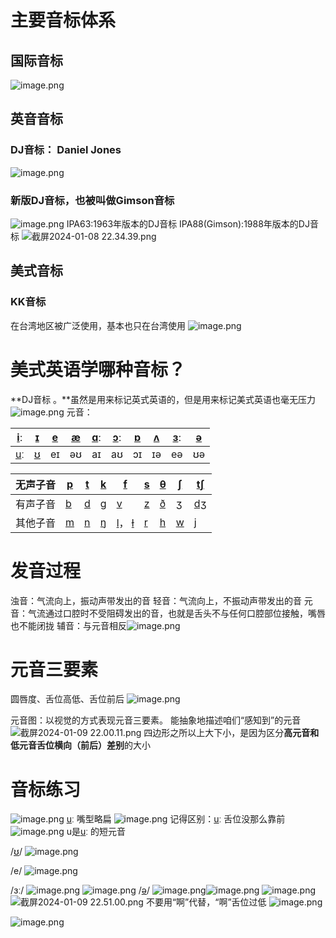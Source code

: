 # 主要音标体系
## 国际音标
![image.png](https://cdn.nlark.com/yuque/0/2024/png/12749457/1704725801928-43ae0784-f4b0-44e5-a692-7d084a9838ae.png#averageHue=%23ebeae9&clientId=u931e208c-8ec1-4&from=paste&height=611&id=u3cbc890c&originHeight=611&originWidth=1131&originalType=binary&ratio=1&rotation=0&showTitle=false&size=150193&status=done&style=none&taskId=ud532e1df-09f7-42d1-a914-04361af2451&title=&width=1131)
## 英音音标
### DJ音标： Daniel Jones
![image.png](https://cdn.nlark.com/yuque/0/2024/png/12749457/1704725855662-e53936c6-2066-49e8-8d40-dcc687d09f18.png#averageHue=%23e3e3e1&clientId=u931e208c-8ec1-4&from=paste&height=611&id=u752c30c4&originHeight=611&originWidth=1131&originalType=binary&ratio=1&rotation=0&showTitle=false&size=298645&status=done&style=none&taskId=uf374a01f-4745-47b5-9db6-98abb305fff&title=&width=1131)
### 新版DJ音标，也被叫做Gimson音标
![image.png](https://cdn.nlark.com/yuque/0/2024/png/12749457/1704726073013-be5d769e-5307-412f-a596-58267ccff7fe.png#averageHue=%23e2e1e1&clientId=u931e208c-8ec1-4&from=paste&height=611&id=u50c3f4f0&originHeight=611&originWidth=1131&originalType=binary&ratio=1&rotation=0&showTitle=false&size=277627&status=done&style=none&taskId=uc90f60af-5190-4878-898a-c95f33841bf&title=&width=1131)
IPA63:1963年版本的DJ音标
IPA88(Gimson):1988年版本的DJ音标
![截屏2024-01-08 22.34.39.png](https://cdn.nlark.com/yuque/0/2024/png/12749457/1704724903937-427b9f2e-06fb-48fc-a988-93955584fc4f.png#averageHue=%23f0efef&clientId=u931e208c-8ec1-4&from=paste&height=611&id=u102d2411&originHeight=611&originWidth=1131&originalType=binary&ratio=1&rotation=0&showTitle=false&size=136770&status=done&style=none&taskId=u4a1bb916-1b92-437b-87b2-5d82267401e&title=&width=1131)
## 美式音标
### KK音标
在台湾地区被广泛使用，基本也只在台湾使用
![image.png](https://cdn.nlark.com/yuque/0/2024/png/12749457/1704726256524-5d570cd0-e7a4-4a8e-a95a-0d1589eade87.png#averageHue=%23f1eeec&clientId=u931e208c-8ec1-4&from=paste&height=611&id=uc9c9ad31&originHeight=611&originWidth=1131&originalType=binary&ratio=1&rotation=0&showTitle=false&size=207392&status=done&style=none&taskId=u46fd4846-507c-44f1-9394-54e61843dbf&title=&width=1131)

# 美式英语学哪种音标？
**DJ音标 。**虽然是用来标记英式英语的，但是用来标记美式英语也毫无压力
![image.png](https://cdn.nlark.com/yuque/0/2024/png/12749457/1704726941104-5c611180-4e06-447b-a22c-a2194cb2f026.png#averageHue=%23f3f2f2&clientId=u931e208c-8ec1-4&from=paste&height=611&id=u99759482&originHeight=611&originWidth=1131&originalType=binary&ratio=1&rotation=0&showTitle=false&size=194594&status=done&style=none&taskId=u9b79a007-ee01-4477-af50-23e4c19940f&title=&width=1131)
元音：

| [i](https://zh.wikipedia.org/wiki/%E9%96%89%E5%89%8D%E4%B8%8D%E5%9C%93%E5%94%87%E5%85%83%E9%9F%B3)ː | [ɪ](https://zh.wikipedia.org/wiki/%E6%AC%A1%E9%96%89%E6%AC%A1%E5%89%8D%E4%B8%8D%E5%9C%93%E5%94%87%E5%85%83%E9%9F%B3) | [e](https://zh.wikipedia.org/wiki/%E5%8D%8A%E9%96%89%E5%89%8D%E4%B8%8D%E5%9C%93%E5%94%87%E5%85%83%E9%9F%B3) | [æ](https://zh.wikipedia.org/wiki/%E6%AC%A1%E9%96%8B%E5%89%8D%E4%B8%8D%E5%9C%93%E5%94%87%E5%85%83%E9%9F%B3) | [ɑ](https://zh.wikipedia.org/wiki/%E9%96%8B%E5%BE%8C%E4%B8%8D%E5%9C%93%E5%94%87%E5%85%83%E9%9F%B3)ː | [ɔ](https://zh.wikipedia.org/wiki/%E5%8D%8A%E9%96%8B%E5%BE%8C%E5%9C%93%E5%94%87%E5%85%83%E9%9F%B3)ː | [ɒ](https://zh.wikipedia.org/wiki/%E9%96%8B%E5%BE%8C%E5%9C%93%E5%94%87%E5%85%83%E9%9F%B3) | [ʌ](https://zh.wikipedia.org/wiki/%E5%8D%8A%E9%96%8B%E5%BE%8C%E4%B8%8D%E5%9C%93%E5%94%87%E5%85%83%E9%9F%B3) | [ɜ](https://zh.wikipedia.org/wiki/%E5%8D%8A%E9%96%8B%E5%A4%AE%E4%B8%8D%E5%9C%93%E5%94%87%E5%85%83%E9%9F%B3)ː | [ə](https://zh.wikipedia.org/w/index.php?title=%E4%B8%AD%E5%A4%AE%E6%AF%8D%E9%9F%B3&action=edit&redlink=1) |
| --- | --- | --- | --- | --- | --- | --- | --- | --- | --- |
| [u](https://zh.wikipedia.org/wiki/%E9%96%89%E5%BE%8C%E5%9C%93%E5%94%87%E5%85%83%E9%9F%B3)ː | [ʊ](https://zh.wikipedia.org/wiki/%E6%AC%A1%E9%96%89%E5%BE%8C%E5%9C%93%E5%94%87%E5%85%83%E9%9F%B3) | eɪ | əʊ | aɪ | aʊ | ɔɪ | ɪə | eə | ʊə |

| 无声子音 | [p](https://zh.wikipedia.org/wiki/%E6%B8%85%E9%9B%99%E5%94%87%E5%A1%9E%E9%9F%B3) | [t](https://zh.wikipedia.org/wiki/%E6%B8%85%E9%BD%92%E9%BD%A6%E5%A1%9E%E9%9F%B3) | [k](https://zh.wikipedia.org/wiki/%E6%B8%85%E8%BB%9F%E9%A1%8E%E5%A1%9E%E9%9F%B3) | [f](https://zh.wikipedia.org/wiki/%E6%B8%85%E5%94%87%E9%BD%92%E6%93%A6%E9%9F%B3) | [s](https://zh.wikipedia.org/wiki/%E6%B8%85%E9%BD%92%E9%BD%A6%E6%93%A6%E9%9F%B3) | [θ](https://zh.wikipedia.org/wiki/%E6%B8%85%E9%BD%92%E6%93%A6%E9%9F%B3) | [ʃ](https://zh.wikipedia.org/wiki/%E6%B8%85%E9%A1%8E%E9%BD%A6%E6%93%A6%E9%9F%B3) | [tʃ](https://zh.wikipedia.org/wiki/%E6%B8%85%E9%A1%8E%E9%BD%A6%E5%A1%9E%E6%93%A6%E9%9F%B3) |
| --- | --- | --- | --- | --- | --- | --- | --- | --- |
| 有声子音 | [b](https://zh.wikipedia.org/wiki/%E6%BF%81%E9%9B%99%E5%94%87%E5%A1%9E%E9%9F%B3) | [d](https://zh.wikipedia.org/wiki/%E6%BF%81%E9%BD%92%E9%BD%A6%E5%A1%9E%E9%9F%B3) | [g](https://zh.wikipedia.org/wiki/%E6%BF%81%E8%BB%9F%E9%A1%8E%E5%A1%9E%E9%9F%B3) | [v](https://zh.wikipedia.org/wiki/%E6%BF%81%E5%94%87%E9%BD%92%E6%93%A6%E9%9F%B3) | [z](https://zh.wikipedia.org/wiki/%E6%BF%81%E9%BD%92%E9%BD%A6%E6%93%A6%E9%9F%B3) | [ð](https://zh.wikipedia.org/wiki/%E6%BF%81%E9%BD%92%E6%93%A6%E9%9F%B3) | [ʒ](https://zh.wikipedia.org/wiki/%E6%BF%81%E9%A1%8E%E9%BD%A6%E6%93%A6%E9%9F%B3) | [dʒ](https://zh.wikipedia.org/wiki/%E6%BF%81%E9%A1%8E%E9%BD%A6%E5%A1%9E%E6%93%A6%E9%9F%B3) |
| 其他子音 | [m](https://zh.wikipedia.org/wiki/%E9%9B%99%E5%94%87%E9%BC%BB%E9%9F%B3) | [n](https://zh.wikipedia.org/wiki/%E9%BD%92%E9%BD%A6%E9%BC%BB%E9%9F%B3) | [ŋ](https://zh.wikipedia.org/wiki/%E8%BB%9F%E9%A1%8E%E9%BC%BB%E9%9F%B3) | [l](https://zh.wikipedia.org/wiki/%E9%BD%BF%E9%BE%88%E8%BE%B9%E8%BF%91%E9%9F%B3)， [ɫ](https://zh.wikipedia.org/wiki/%E8%BD%AF%E9%A2%9A%E5%8C%96%E9%BD%BF%E9%BE%88%E8%BE%B9%E9%9F%B3) | [r](https://zh.wikipedia.org/wiki/%E9%BD%92%E9%BD%A6%E8%BF%91%E9%9F%B3) | [h](https://zh.wikipedia.org/wiki/%E6%B8%85%E5%A3%B0%E9%97%A8%E6%93%A6%E9%9F%B3) | [w](https://zh.wikipedia.org/wiki/%E6%BF%81%E5%9C%93%E5%94%87%E8%BB%9F%E9%A1%8E%E8%BF%91%E9%9F%B3) | [j](https://zh.wikipedia.org/wiki/%E7%A1%AC%E9%A1%8E%E8%BF%91%E9%9F%B3) |

# 发音过程
浊音：气流向上，振动声带发出的音
轻音：气流向上，不振动声带发出的音
元音：气流通过口腔时不受阻碍发出的音，也就是舌头不与任何口腔部位接触，嘴唇也不能闭拢
辅音：与元音相反![image.png](https://cdn.nlark.com/yuque/0/2024/png/12749457/1704727772896-c28ad6aa-481d-4afe-b7d4-8ce92cdda59c.png#averageHue=%23ddc1a9&clientId=u08619dbe-26ca-4&from=paste&height=282&id=u91d75026&originHeight=282&originWidth=764&originalType=binary&ratio=1&rotation=0&showTitle=false&size=57910&status=done&style=none&taskId=u31ef0030-8628-4420-8969-dd34ae58bbb&title=&width=764)
# 元音三要素
圆唇度、舌位高低、舌位前后
![image.png](https://cdn.nlark.com/yuque/0/2024/png/12749457/1704808052978-b98f58e6-f3de-479d-a57e-22292144932e.png#averageHue=%23c7c2c1&clientId=uf7719e7e-ad35-4&from=paste&height=666&id=ucc7e2ac0&originHeight=666&originWidth=1223&originalType=binary&ratio=1&rotation=0&showTitle=false&size=270474&status=done&style=none&taskId=u3ab20200-e0b2-48ef-be79-8db654d65c0&title=&width=1223)

元音图：以视觉的方式表现元音三要素。
能抽象地描述咱们“感知到”的元音
![截屏2024-01-09 22.00.11.png](https://cdn.nlark.com/yuque/0/2024/png/12749457/1704808868007-1f9e02f0-1447-4d64-8dad-dd3a04586809.png#averageHue=%23d7d5d5&clientId=uf7719e7e-ad35-4&from=paste&height=666&id=ubeb21115&originHeight=666&originWidth=1223&originalType=binary&ratio=1&rotation=0&showTitle=false&size=258858&status=done&style=none&taskId=u0da81e86-1fa8-4d65-9cc0-7a0be7c14c3&title=&width=1223)
四边形之所以上大下小，是因为区分**高元音和低元音舌位横向（前后）差别**的大小
# 音标练习
![image.png](https://cdn.nlark.com/yuque/0/2024/png/12749457/1704809382862-04b6d8ea-3b25-42f9-a8a0-bf3b159ce727.png#averageHue=%23f6f4f2&clientId=uf7719e7e-ad35-4&from=paste&height=682&id=uee546c9f&originHeight=682&originWidth=1208&originalType=binary&ratio=1&rotation=0&showTitle=false&size=87707&status=done&style=none&taskId=u432ada75-4d05-49de-bcc7-37bfbfea420&title=&width=1208)
[u](https://zh.wikipedia.org/wiki/%E9%96%89%E5%BE%8C%E5%9C%93%E5%94%87%E5%85%83%E9%9F%B3)ː 嘴型略扁
![image.png](https://cdn.nlark.com/yuque/0/2024/png/12749457/1704809572234-0de0f37f-ef7f-4e27-84b7-2181bb07daa7.png#averageHue=%23f6f4f2&clientId=uf7719e7e-ad35-4&from=paste&height=682&id=uf5202c3f&originHeight=682&originWidth=1208&originalType=binary&ratio=1&rotation=0&showTitle=false&size=77713&status=done&style=none&taskId=u210a0dc9-fbb6-4b63-9266-bcb3d86ce22&title=&width=1208)
记得区别：[u](https://zh.wikipedia.org/wiki/%E9%96%89%E5%BE%8C%E5%9C%93%E5%94%87%E5%85%83%E9%9F%B3)ː 舌位没那么靠前
![image.png](https://cdn.nlark.com/yuque/0/2024/png/12749457/1704809694120-be5ee884-96cc-46f4-ab82-898b2e3c394e.png#averageHue=%23f9f5f3&clientId=uf7719e7e-ad35-4&from=paste&height=682&id=udf5c0b67&originHeight=682&originWidth=1208&originalType=binary&ratio=1&rotation=0&showTitle=false&size=116688&status=done&style=none&taskId=u4e86f910-4c55-4ca8-9467-f2a4125369a&title=&width=1208)
u是[u](https://zh.wikipedia.org/wiki/%E9%96%89%E5%BE%8C%E5%9C%93%E5%94%87%E5%85%83%E9%9F%B3)ː 的短元音

/[ʊ](https://zh.wikipedia.org/wiki/%E6%AC%A1%E9%96%89%E5%BE%8C%E5%9C%93%E5%94%87%E5%85%83%E9%9F%B3)/
![image.png](https://cdn.nlark.com/yuque/0/2024/png/12749457/1704810340753-2dc39efa-9a21-49a7-ada8-a190143c7813.png#averageHue=%23f8f6f4&clientId=uf7719e7e-ad35-4&from=paste&height=682&id=u864c6359&originHeight=682&originWidth=1208&originalType=binary&ratio=1&rotation=0&showTitle=false&size=78844&status=done&style=none&taskId=u06b0bacc-49bb-4cf8-b6c7-6217ba3ede1&title=&width=1208)

/e/
![image.png](https://cdn.nlark.com/yuque/0/2024/png/12749457/1704810631949-0555e6f8-fe77-411b-9c90-14b7168f8310.png#averageHue=%23f6f3f1&clientId=uf7719e7e-ad35-4&from=paste&height=682&id=u1fdb4052&originHeight=682&originWidth=1208&originalType=binary&ratio=1&rotation=0&showTitle=false&size=82224&status=done&style=none&taskId=ua6c23aa0-b660-4708-a535-ca8edc52002&title=&width=1208)

/ɜː/
![image.png](https://cdn.nlark.com/yuque/0/2024/png/12749457/1704810849522-e48efbcb-e95f-4715-9642-6cde6b68112d.png#averageHue=%23f6f4f2&clientId=uf7719e7e-ad35-4&from=paste&height=682&id=ua31d0c40&originHeight=682&originWidth=1208&originalType=binary&ratio=1&rotation=0&showTitle=false&size=84266&status=done&style=none&taskId=u054015cc-7da9-4bef-8f95-dc3a099516e&title=&width=1208)
![image.png](https://cdn.nlark.com/yuque/0/2024/png/12749457/1704810916068-3c8ba2ba-c11f-4baa-b9f1-4c2576755520.png#averageHue=%23f7f5f3&clientId=uf7719e7e-ad35-4&from=paste&height=682&id=u528931fb&originHeight=682&originWidth=1208&originalType=binary&ratio=1&rotation=0&showTitle=false&size=96903&status=done&style=none&taskId=u99484e4a-59b8-4962-b06e-d54a1adf1b4&title=&width=1208)
/[ə](https://zh.wikipedia.org/w/index.php?title=%E4%B8%AD%E5%A4%AE%E6%AF%8D%E9%9F%B3&action=edit&redlink=1)/
![image.png](https://cdn.nlark.com/yuque/0/2024/png/12749457/1704811266932-17d6461a-95f9-4bb2-8be6-c4160df20de7.png#averageHue=%23f7f4f3&clientId=uf7719e7e-ad35-4&from=paste&height=682&id=ud1235470&originHeight=682&originWidth=1208&originalType=binary&ratio=1&rotation=0&showTitle=false&size=82009&status=done&style=none&taskId=u2ae796b8-5186-48cc-abf4-f0bb1e3256e&title=&width=1208)![image.png](https://cdn.nlark.com/yuque/0/2024/png/12749457/1704811234790-bcfb967b-2179-4fea-926e-6a3b622ce5c0.png#averageHue=%23f5f3f1&clientId=uf7719e7e-ad35-4&from=paste&height=682&id=udb7fc1ab&originHeight=682&originWidth=1208&originalType=binary&ratio=1&rotation=0&showTitle=false&size=113765&status=done&style=none&taskId=u71199cec-b03f-47cc-b2db-f909849347c&title=&width=1208)
![image.png](https://cdn.nlark.com/yuque/0/2024/png/12749457/1704811988675-6193f95e-f302-4de9-838c-009b48ef8b1c.png#averageHue=%23f8f6f4&clientId=u2cf985de-51ec-4&from=paste&height=682&id=u4e90f282&originHeight=682&originWidth=1208&originalType=binary&ratio=1&rotation=0&showTitle=false&size=89643&status=done&style=none&taskId=u888c45d6-eb9c-4e68-aaf0-8f457f7191b&title=&width=1208)
![截屏2024-01-09 22.51.00.png](https://cdn.nlark.com/yuque/0/2024/png/12749457/1704811904049-ac06e70d-23be-40b0-a3f8-e3c81f59e523.png#averageHue=%23f7f4f3&clientId=u2cf985de-51ec-4&from=paste&height=682&id=ube184d31&originHeight=682&originWidth=1208&originalType=binary&ratio=1&rotation=0&showTitle=false&size=82506&status=done&style=none&taskId=u6ba57057-45c5-461a-baad-6a5ed2cda09&title=&width=1208)
不要用“啊”代替，“啊”舌位过低
![image.png](https://cdn.nlark.com/yuque/0/2024/png/12749457/1704812040103-1347e345-8be3-4f18-85e1-c03d57b13295.png#averageHue=%23f7f4f3&clientId=u2cf985de-51ec-4&from=paste&height=682&id=u2a99653c&originHeight=682&originWidth=1208&originalType=binary&ratio=1&rotation=0&showTitle=false&size=84188&status=done&style=none&taskId=u1d0612b3-173e-460c-8255-13a4fa8766c&title=&width=1208)

![image.png](https://cdn.nlark.com/yuque/0/2024/png/12749457/1704812199313-d9784878-70f0-4032-a4e8-030ce75b016e.png#averageHue=%23f4f2f0&clientId=u2cf985de-51ec-4&from=paste&height=682&id=u64c83fae&originHeight=682&originWidth=1208&originalType=binary&ratio=1&rotation=0&showTitle=false&size=136129&status=done&style=none&taskId=u7beba843-7541-4fa0-a158-9b71394c9e2&title=&width=1208)
